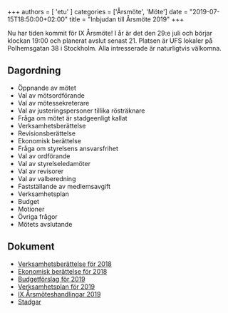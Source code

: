 +++
authors = [ 'etu' ]
categories = ['Årsmöte', 'Möte']
date = "2019-07-15T18:50:00+02:00"
title = "Inbjudan till Årsmöte 2019"
+++

Nu har tiden kommit för IX Årsmöte! I år är det den 29:e juli och börjar
klockan 19:00 och planerat avslut senast 21. Platsen är UFS lokaler på
Polhemsgatan 38 i Stockholm. Alla intresserade är naturligtvis välkomna.

Dagordning
----------
* Öppnande av mötet
* Val av mötsordförande
* Val av mötessekreterare
* Val av justeringspersoner tillika rösträknare
* Fråga om mötet är stadgeenligt kallat
* Verksamhetsberättelse
* Revisionsberättelse
* Ekonomisk berättelse
* Fråga om styrelsens ansvarsfrihet
* Val av ordförande
* Val av styrelseledamöter
* Val av revisorer
* Val av valberedning
* Fastställande av medlemsavgift
* Verksamhetsplan
* Budget
* Motioner
* Övriga frågor
* Mötets avslutande

Dokument
--------
- [Verksamhetsberättelse för 2018](/documents/2019/annual-meeting/annual-report-2018.pdf)
- [Ekonomisk berättelse för 2018](/documents/2019/annual-meeting/financial-report-2018.pdf)
- [Budgetförslag för 2019](/documents/2019/annual-meeting/proposed-budget-2019.pdf)
- [Verksamhetsplan för 2019](/documents/2019/annual-meeting/proposed-operation-plan-2019.pdf)
- [IX Årsmöteshandlingar 2019](/documents/2019/annual-meeting/combined-document.pdf)
- [Stadgar](/documents/stadgar.pdf)
